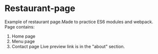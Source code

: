 # Restaurant-page
Example of restaurant page.Made to practice ES6 modules and webpack.
Page contains:
1. Home page
2. Menu page
3. Contact page
Live preview link is in the "about" section.
